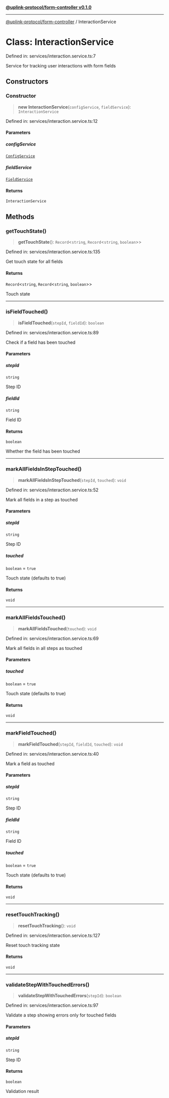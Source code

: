 [**@uplink-protocol/form-controller v0.1.0**](../README.md)

***

[@uplink-protocol/form-controller](../globals.md) / InteractionService

# Class: InteractionService

Defined in: services/interaction.service.ts:7

Service for tracking user interactions with form fields

## Constructors

### Constructor

> **new InteractionService**(`configService`, `fieldService`): `InteractionService`

Defined in: services/interaction.service.ts:12

#### Parameters

##### configService

[`ConfigService`](ConfigService.md)

##### fieldService

[`FieldService`](FieldService.md)

#### Returns

`InteractionService`

## Methods

### getTouchState()

> **getTouchState**(): `Record`\<`string`, `Record`\<`string`, `boolean`\>\>

Defined in: services/interaction.service.ts:135

Get touch state for all fields

#### Returns

`Record`\<`string`, `Record`\<`string`, `boolean`\>\>

Touch state

***

### isFieldTouched()

> **isFieldTouched**(`stepId`, `fieldId`): `boolean`

Defined in: services/interaction.service.ts:89

Check if a field has been touched

#### Parameters

##### stepId

`string`

Step ID

##### fieldId

`string`

Field ID

#### Returns

`boolean`

Whether the field has been touched

***

### markAllFieldsInStepTouched()

> **markAllFieldsInStepTouched**(`stepId`, `touched`): `void`

Defined in: services/interaction.service.ts:52

Mark all fields in a step as touched

#### Parameters

##### stepId

`string`

Step ID

##### touched

`boolean` = `true`

Touch state (defaults to true)

#### Returns

`void`

***

### markAllFieldsTouched()

> **markAllFieldsTouched**(`touched`): `void`

Defined in: services/interaction.service.ts:69

Mark all fields in all steps as touched

#### Parameters

##### touched

`boolean` = `true`

Touch state (defaults to true)

#### Returns

`void`

***

### markFieldTouched()

> **markFieldTouched**(`stepId`, `fieldId`, `touched`): `void`

Defined in: services/interaction.service.ts:40

Mark a field as touched

#### Parameters

##### stepId

`string`

Step ID

##### fieldId

`string`

Field ID

##### touched

`boolean` = `true`

Touch state (defaults to true)

#### Returns

`void`

***

### resetTouchTracking()

> **resetTouchTracking**(): `void`

Defined in: services/interaction.service.ts:127

Reset touch tracking state

#### Returns

`void`

***

### validateStepWithTouchedErrors()

> **validateStepWithTouchedErrors**(`stepId`): `boolean`

Defined in: services/interaction.service.ts:97

Validate a step showing errors only for touched fields

#### Parameters

##### stepId

`string`

Step ID

#### Returns

`boolean`

Validation result
